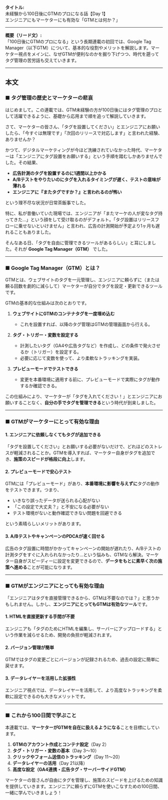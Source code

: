 **タイトル:**  
未経験から100日後にGTMのプロになる話【Day 1】  
エンジニアにもマーケターにも有効な「GTMとは何か？」

---

**概要（リード文）:**  
「100日後にGTMのプロになる」という長期連載の初回では、Google Tag Manager（以下GTM）について、基本的な役割やメリットを解説します。マーケター視点をメインに、なぜGTMが便利なのかを掘り下げつつ、時代を遡ってタグ管理の苦労話も交えていきます。

---

## 本文

### ■ タグ管理の歴史とマーケターの悲哀

はじめまして。この連載では、GTM未経験の方が100日後にはタグ管理のプロとして活躍できるように、基礎から応用まで順を追って解説していきます。

さて、マーケターの皆さん、「タグを設置してください」とエンジニアにお願いしたら、「今すぐは無理です」「次回のリリースで対応します」と言われた経験、ありませんか？

かつて、デジタルマーケティングが今ほど洗練されていなかった時代、マーケターは「エンジニアにタグ設置をお願いする」という手順を踏むしかありませんでした。その結果、

- **広告計測のタグを設置するのに1週間以上かかる**
- **A/Bテストをやりたいのにタグを入れるタイミングが遅く、テストの意味が薄れる**
- **エンジニアに『またタグですか？』と言われるのが怖い**

という理不尽な状況が日常茶飯事でした。

特に、私が昔働いていた現場では、エンジニアが「またマーケの人が変なタグ持ってきた…」という顔をして受け取るのがデフォルト。「タグ設置はリリースフローに乗せないといけません」と言われ、広告の計測開始が予定より1ヶ月も遅れることもありました。

そんなある日、「タグを自由に管理できるツールがあるらしい」と耳にしました。それが **Google Tag Manager（GTM）** でした。

---

### ■ Google Tag Manager（GTM）とは？

GTMとは、ウェブサイトのタグを一元管理し、エンジニアに頼らずに（または頼る回数を劇的に減らして）マーケターが自分でタグを設定・更新できるツールです。

GTMの基本的な仕組みは次のとおりです。

1. **ウェブサイトにGTMのコンテナタグを一度埋め込む**
   - これを設置すれば、以降のタグ管理はGTMの管理画面から行える。

2. **タグ・トリガー・変数を設定する**
   - 計測したいタグ（GA4や広告タグなど）を作成し、どの条件で発火させるか（トリガー）を設定する。
   - 必要に応じて変数を使って、より柔軟なトラッキングを実装。

3. **プレビューモードでテストできる**
   - 変更を本番環境に適用する前に、プレビューモードで実際にタグが動作するか確認できる。

この仕組みにより、マーケターが「タグを入れてください！」とエンジニアにお願いすることなく、**自分の手でタグを管理できる**という時代が到来しました。

---

### ■ GTMがマーケターにとって有効な理由

#### 1. **エンジニアに依頼しなくてもタグが追加できる**

「タグを設置してください」とお願いする必要がないだけで、どれほどのストレスが軽減されることか。GTMを導入すれば、マーケター自身がタグを追加でき、**施策のスピードが格段に向上**します。

#### 2. **プレビューモードで安心テスト**

GTMには「プレビューモード」があり、**本番環境に影響を与えずに**タグの動作をテストできます。つまり、

- いきなり誤ったデータが送られる心配がない
- 「この設定で大丈夫？」と不安になる必要がない
- テスト環境がないと動作確認できない問題を回避できる

という素晴らしいメリットがあります。

#### 3. **A/BテストやキャンペーンのPDCAが速く回せる**

広告のタグ設置に時間がかかってキャンペーンの開始が遅れたり、A/Bテストの計測タグをすぐに入れられなかったり…という悩みも、GTMなら解決。マーケター自身がスピーディーに設定を変更できるので、**データをもとに素早く次の施策へ進める**ことが可能になります。

---

### ■ GTMがエンジニアにとっても有効な理由

「エンジニアはタグを直接管理できるから、GTMは不要なのでは？」と思うかもしれません。しかし、**エンジニアにとってもGTMは有効なツール**です。

#### 1. **HTMLを直接更新する手間が不要**

エンジニアも「タグのためにHTMLを編集し、サーバーにアップロードする」という作業を減らせるため、開発の負担が軽減されます。

#### 2. **バージョン管理が簡単**

GTMではタグの変更ごとにバージョンが記録されるため、過去の設定に簡単に戻せます。

#### 3. **データレイヤーを活用した拡張性**

エンジニア視点では、データレイヤーを活用して、より高度なトラッキングを柔軟に設定できるのも大きなメリットです。

---

### ■ これから100日間で学ぶこと

本連載では、**マーケターがGTMを自在に扱えるようになる**ことを目標にしています。

1. **GTMのアカウント作成とコンテナ設定**（Day 2）
2. **タグ・トリガー・変数の基本**（Day 3〜10）
3. **クリックやフォーム送信のトラッキング**（Day 11〜20）
4. **データレイヤーの活用**（Day 21以降）
5. **高度な設定（GA4連携・広告タグ・サーバーサイドGTM）**

マーケターの皆さんが自由にタグを管理し、施策のスピードを上げるための知識を提供していきます。エンジニアに頼らずにGTMを使いこなすための100日間、一緒に学んでいきましょう！

